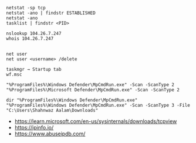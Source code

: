 ```
netstat -sp tcp
netstat -ano | findstr ESTABLISHED
netstat -ano
tasklist | findstr <PID>

nslookup 104.26.7.247
whois 104.26.7.247


net user
net user <username> /delete

taskmgr → Startup tab
wf.msc

"%ProgramFiles%\Windows Defender\MpCmdRun.exe" -Scan -ScanType 2
"%ProgramFiles%\Microsoft Defender\MpCmdRun.exe" -Scan -ScanType 2

dir "%ProgramFiles%\Windows Defender\MpCmdRun.exe"
"%ProgramFiles%\Windows Defender\MpCmdRun.exe" -Scan -ScanType 3 -File "C:\Users\Shahnwaz Aalam\Downloads"
```

- https://learn.microsoft.com/en-us/sysinternals/downloads/tcpview
- https://ipinfo.io/
- https://www.abuseipdb.com/
